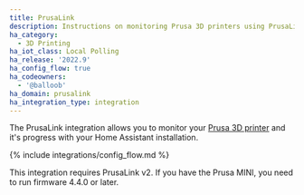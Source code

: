 ```yaml
---
title: PrusaLink
description: Instructions on monitoring Prusa 3D printers using PrusaLink.
ha_category:
  - 3D Printing
ha_iot_class: Local Polling
ha_release: '2022.9'
ha_config_flow: true
ha_codeowners:
  - '@balloob'
ha_domain: prusalink
ha_integration_type: integration
---
```


The PrusaLink integration allows you to monitor your [Prusa 3D printer](https://www.prusa3d.com) and it's progress with your Home Assistant installation.

{% include integrations/config_flow.md %}

This integration requires PrusaLink v2. If you have the Prusa MINI, you need to run firmware 4.4.0 or later.
